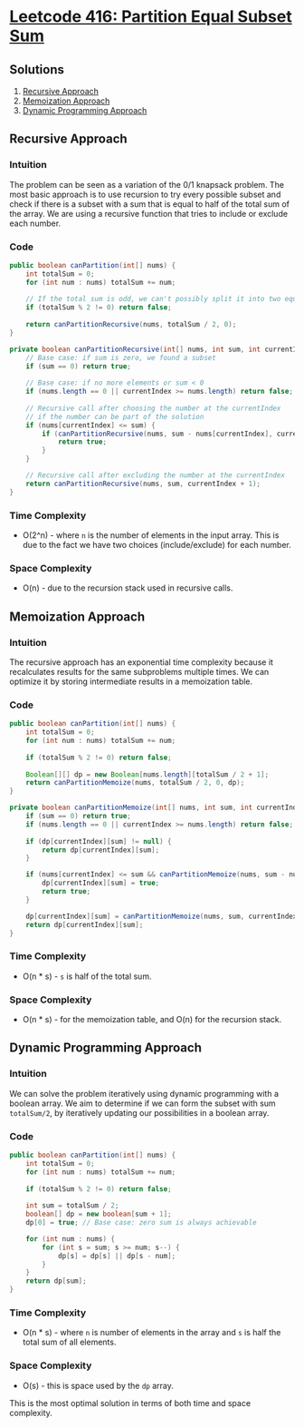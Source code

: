 # [Leetcode 416: Partition Equal Subset Sum](https://leetcode.com/problems/partition-equal-subset-sum/)

## Solutions
1. [Recursive Approach](#recursive-approach)
2. [Memoization Approach](#memoization-approach)
3. [Dynamic Programming Approach](#dynamic-programming-approach)

## Recursive Approach

### Intuition
The problem can be seen as a variation of the 0/1 knapsack problem. The most basic approach is to use recursion to try every possible subset and check if there is a subset with a sum that is equal to half of the total sum of the array. We are using a recursive function that tries to include or exclude each number.

### Code
```java
public boolean canPartition(int[] nums) {
    int totalSum = 0;
    for (int num : nums) totalSum += num;
    
    // If the total sum is odd, we can't possibly split it into two equal subsets.
    if (totalSum % 2 != 0) return false;
    
    return canPartitionRecursive(nums, totalSum / 2, 0);
}

private boolean canPartitionRecursive(int[] nums, int sum, int currentIndex) {
    // Base case: if sum is zero, we found a subset
    if (sum == 0) return true;
    
    // Base case: if no more elements or sum < 0
    if (nums.length == 0 || currentIndex >= nums.length) return false;
    
    // Recursive call after choosing the number at the currentIndex
    // if the number can be part of the solution
    if (nums[currentIndex] <= sum) {
        if (canPartitionRecursive(nums, sum - nums[currentIndex], currentIndex + 1)) {
            return true;
        }
    }

    // Recursive call after excluding the number at the currentIndex
    return canPartitionRecursive(nums, sum, currentIndex + 1);
}
```

### Time Complexity
- O(2^n) - where `n` is the number of elements in the input array. This is due to the fact we have two choices (include/exclude) for each number.

### Space Complexity
- O(n) - due to the recursion stack used in recursive calls.

## Memoization Approach

### Intuition
The recursive approach has an exponential time complexity because it recalculates results for the same subproblems multiple times. We can optimize it by storing intermediate results in a memoization table.

### Code
```java
public boolean canPartition(int[] nums) {
    int totalSum = 0;
    for (int num : nums) totalSum += num;
    
    if (totalSum % 2 != 0) return false;
    
    Boolean[][] dp = new Boolean[nums.length][totalSum / 2 + 1];
    return canPartitionMemoize(nums, totalSum / 2, 0, dp);
}

private boolean canPartitionMemoize(int[] nums, int sum, int currentIndex, Boolean[][] dp) {
    if (sum == 0) return true;
    if (nums.length == 0 || currentIndex >= nums.length) return false;
    
    if (dp[currentIndex][sum] != null) {
        return dp[currentIndex][sum];
    }

    if (nums[currentIndex] <= sum && canPartitionMemoize(nums, sum - nums[currentIndex], currentIndex + 1, dp)) {
        dp[currentIndex][sum] = true;
        return true;
    }

    dp[currentIndex][sum] = canPartitionMemoize(nums, sum, currentIndex + 1, dp);
    return dp[currentIndex][sum];
}
```

### Time Complexity
- O(n * s) - `s` is half of the total sum.

### Space Complexity
- O(n * s) - for the memoization table, and O(n) for the recursion stack.

## Dynamic Programming Approach

### Intuition
We can solve the problem iteratively using dynamic programming with a boolean array. We aim to determine if we can form the subset with sum `totalSum/2`, by iteratively updating our possibilities in a boolean array.

### Code
```java
public boolean canPartition(int[] nums) {
    int totalSum = 0;
    for (int num : nums) totalSum += num;
    
    if (totalSum % 2 != 0) return false;
    
    int sum = totalSum / 2;
    boolean[] dp = new boolean[sum + 1];
    dp[0] = true; // Base case: zero sum is always achievable

    for (int num : nums) {
        for (int s = sum; s >= num; s--) {
            dp[s] = dp[s] || dp[s - num];
        }
    }
    return dp[sum];
}
```

### Time Complexity
- O(n * s) - where `n` is number of elements in the array and `s` is half the total sum of all elements.

### Space Complexity
- O(s) - this is space used by the `dp` array.

This is the most optimal solution in terms of both time and space complexity.

